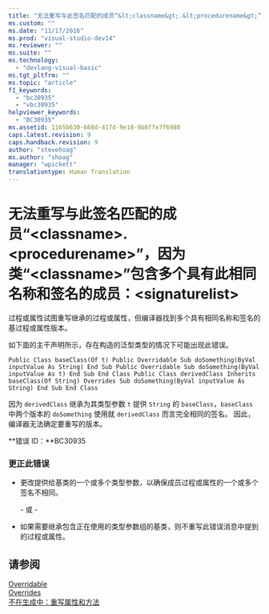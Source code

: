 ```yaml
---
title: "无法重写与此签名匹配的成员“&lt;classname&gt;.&lt;procedurename&gt;”，因为类“&lt;classname&gt;”包含多个具有此相同名称和签名的成员：&lt;signaturelist&gt; | Microsoft Docs"
ms.custom: ""
ms.date: "11/17/2016"
ms.prod: "visual-studio-dev14"
ms.reviewer: ""
ms.suite: ""
ms.technology: 
  - "devlang-visual-basic"
ms.tgt_pltfrm: ""
ms.topic: "article"
f1_keywords: 
  - "bc30935"
  - "vbc30935"
helpviewer_keywords: 
  - "BC30935"
ms.assetid: 1165b630-668d-417d-9e18-9b8ffe7f6980
caps.latest.revision: 9
caps.handback.revision: 9
author: "stevehoag"
ms.author: "shoag"
manager: "wpickett"
translationtype: Human Translation
---
```

# 无法重写与此签名匹配的成员“&lt;classname&gt;.&lt;procedurename&gt;”，因为类“&lt;classname&gt;”包含多个具有此相同名称和签名的成员：&lt;signaturelist&gt;
过程或属性试图重写继承的过程或属性，但编译器找到多个具有相同名称和签名的基过程或属性版本。  
  
 如下面的主干声明所示，存在构造的泛型类型的情况下可能出现此错误。  
  
```  
Public Class baseClass(Of t) Public Overridable Sub doSomething(ByVal inputValue As String) End Sub Public Overridable Sub doSomething(ByVal inputValue As t) End Sub End Class Public Class derivedClass Inherits baseClass(Of String) Overrides Sub doSomething(ByVal inputValue As String) End Sub End Class  
```  
  
 因为 `derivedClass` 继承为其类型参数 `t` 提供 `String` 的 `baseClass`，`baseClass` 中两个版本的 `doSomething` 使用就 `derivedClass` 而言完全相同的签名。 因此，编译器无法确定要重写的版本。  
  
 **错误 ID：**BC30935  
  
### 更正此错误  
  
-   更改提供给基类的一个或多个类型参数，以确保成员过程或属性的一个或多个签名不相同。  
  
     \- 或 \-  
  
-   如果需要继承包含正在使用的类型参数组的基类，则不重写此错误消息中提到的过程或属性。  
  
## 请参阅  
 [Overridable](../../visual-basic/language-reference/modifiers/overridable.md)   
 [Overrides](../../visual-basic/language-reference/modifiers/overrides.md)   
 [不在生成中：重写属性和方法](http://msdn.microsoft.com/zh-cn/2167e8f5-1225-4b13-9ebd-02591ba90213)